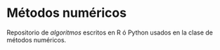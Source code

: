 # Métodos numéricos

Repositorio de *algoritmos* escritos en R ó Python usados
en la clase de métodos numéricos. 
